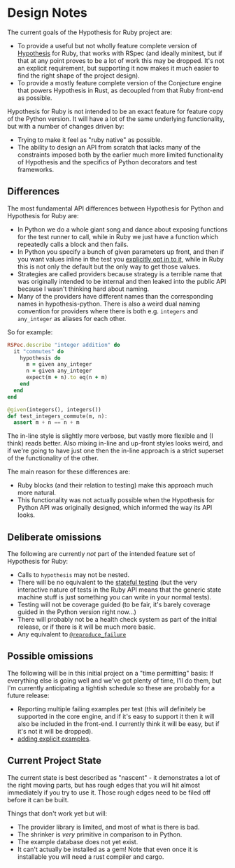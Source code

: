 # Design Notes

The current goals of the Hypothesis for Ruby project are:

* To provide a useful but not wholly feature complete version of
  [Hypothesis](http://hypothesis.works) for Ruby, that works with
  RSpec (and ideally minitest, but if that at any point proves to
  be a lot of work this may be dropped. It's not an explicit
  requirement, but supporting it now makes it much easier to find
  the right shape of the project design).
* To provide a mostly feature complete version of the Conjecture
  engine that powers Hypothesis in Rust, as decoupled from that
  Ruby front-end as possible.

Hypothesis for Ruby is not intended to be an exact feature for
feature copy of the Python version. It will have a lot of the same
underlying functionality, but with a number of changes driven by:

* Trying to make it feel as "ruby native" as possible.
* The ability to design an API from scratch that lacks many of the
  constraints imposed both by the earlier much more limited functionality
  of Hypothesis and the specifics of Python decorators and test
  frameworks.

## Differences

The most fundamental API differences  between Hypothesis
for Python and Hypothesis for Ruby are:

* In Python we do a whole giant song and dance about exposing
  functions for the test runner to call, while in Ruby we just
  have a function which repeatedly calls a block and then fails.
* In Python you specify a bunch of given parameters up front,
  and then if you want values inline in the test you [explicitly
  opt in to it](https://hypothesis.readthedocs.io/en/latest/data.html#drawing-interactively-in-tests),
  while in Ruby this is not only the default but the only way to
  get those values.
* Strategies are called providers because strategy is a terrible
  name that was originally intended to be internal and then leaked
  into the public API because I wasn't thinking hard about naming.
* Many of the providers have different names than the corresponding
  names in hypothesis-python. There is also a weird dual naming
  convention for providers where there is both e.g. `integers` and
  `any_integer` as aliases for each other.

So for example:

```ruby
RSPec.describe "integer addition" do
  it "commutes" do
    hypothesis do
      m = given any_integer
      n = given any_integer
      expect(m + n).to eq(n + m)
    end
  end
end
```

```python
@given(integers(), integers())
def test_integers_commute(m, n):
  assert m + n == n + m
```

The in-line style is slightly more verbose, but vastly more flexible
and (I think) reads better. Also mixing in-line and up-front
styles looks weird, and if we're going to have just one then
the in-line approach is a strict superset of the functionality
of the other.

The main reason for these differences are:

* Ruby blocks (and their relation to testing) make this approach
  much more natural.
* This functionality was not actually possible when the Hypothesis
  for Python API was originally designed, which informed the way
  its API looks.

## Deliberate omissions

The following are currently *not* part of the intended feature set
of Hypothesis for Ruby:

* Calls to `hypothesis` may not be nested.
* There will be no equivalent to the [stateful testing](https://hypothesis.readthedocs.io/en/latest/stateful.html)
  (but the very interactive nature of tests in the Ruby API means that
  the generic state machine stuff is just something you can write in
  your normal tests).
* Testing will not be coverage guided (to be fair, it's barely coverage
  guided in the Python version right now...)
* There will probably not be a health check system as part of the initial
  release, or if there is it will be much more basic.
* Any equivalent to [`@reproduce_failure`](https://hypothesis.readthedocs.io/en/latest/reproducing.html#reproducing-an-example-with-with-reproduce-failure)

## Possible omissions

The following will be in this initial project on a "time permitting" basis:
If everything else is going well and we've got plenty of time, I'll do them,
but I'm currently anticipating a tightish schedule so these are probably
for a future release:

* Reporting multiple failing examples per test (this will definitely be supported
  in the core engine, and if it's easy to support it then it will
  also be included in the front-end. I currently think it will be
  easy, but if it's not it will be dropped).
* [adding explicit examples](https://hypothesis.readthedocs.io/en/latest/reproducing.html#providing-explicit-examples).

## Current Project State

The current state is best described as "nascent" - it demonstrates
a lot of the right moving parts, but has rough edges that you will
hit almost immediately if you try to use it. Those rough edges need
to be filed off before it can be built.

Things that don't work yet but will:

* The provider library is limited, and most of what is there is bad.
* The shrinker is *very* primitive in comparison to in Python.
* The example database does not yet exist.
* It can't actually be installed as a gem! Note that even once it is
  installable you will need a rust compiler and cargo.
